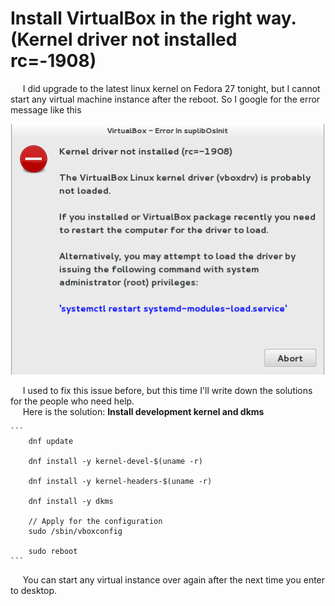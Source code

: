 #  Install VirtualBox in the right way. (Kernel driver not installed rc=-1908)

&nbsp;&nbsp;&nbsp;&nbsp; I did upgrade to the latest linux kernel on Fedora 27 tonight, but I cannot start any virtual machine instance after the reboot. So I google for the error message like this  

<p align="center"> <img src="./AAA-resource/rc=-1908.png"> </p> 



&nbsp;&nbsp;&nbsp;&nbsp; I used to fix this issue before, but this time I'll write down the solutions for the people who need help.  
&nbsp;&nbsp;&nbsp;&nbsp; Here is the solution: <B>Install development kernel and dkms</B>

	```  
		dnf update
		
		dnf install -y kernel-devel-$(uname -r)
		
		dnf install -y kernel-headers-$(uname -r)

		dnf install -y dkms

		// Apply for the configuration
		sudo /sbin/vboxconfig  

		sudo reboot
	```  

&nbsp;&nbsp;&nbsp;&nbsp; You can start any virtual instance over again after the next time you enter to desktop.  
